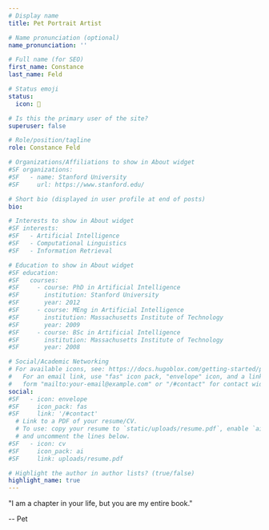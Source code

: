 ```yaml
---
# Display name
title: Pet Portrait Artist

# Name pronunciation (optional)
name_pronunciation: ''

# Full name (for SEO)
first_name: Constance
last_name: Feld

# Status emoji
status:
  icon: 🎨

# Is this the primary user of the site?
superuser: false

# Role/position/tagline
role: Constance Feld

# Organizations/Affiliations to show in About widget
#SF organizations:
#SF   - name: Stanford University
#SF     url: https://www.stanford.edu/

# Short bio (displayed in user profile at end of posts)
bio: 

# Interests to show in About widget
#SF interests:
#SF   - Artificial Intelligence
#SF   - Computational Linguistics
#SF   - Information Retrieval

# Education to show in About widget
#SF education:
#SF   courses:
#SF     - course: PhD in Artificial Intelligence
#SF       institution: Stanford University
#SF       year: 2012
#SF     - course: MEng in Artificial Intelligence
#SF       institution: Massachusetts Institute of Technology
#SF       year: 2009
#SF     - course: BSc in Artificial Intelligence
#SF       institution: Massachusetts Institute of Technology
#SF       year: 2008

# Social/Academic Networking
# For available icons, see: https://docs.hugoblox.com/getting-started/page-builder/#icons
#   For an email link, use "fas" icon pack, "envelope" icon, and a link in the
#   form "mailto:your-email@example.com" or "/#contact" for contact widget.
social:
#SF   - icon: envelope
#SF     icon_pack: fas
#SF     link: '/#contact'
  # Link to a PDF of your resume/CV.
  # To use: copy your resume to `static/uploads/resume.pdf`, enable `ai` icons in `params.yaml`,
  # and uncomment the lines below.
#SF   - icon: cv
#SF     icon_pack: ai
#SF     link: uploads/resume.pdf

# Highlight the author in author lists? (true/false)
highlight_name: true
---
```


"I am a chapter in your life, but you are my entire book."

-- Pet